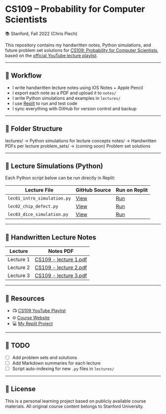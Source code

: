 # CS109 – Probability for Computer Scientists  
📚 Stanford, Fall 2022 (Chris Piech)

This repository contains my handwritten notes, Python simulations, and future problem set solutions for [CS109: Probability for Computer Scientists](https://web.stanford.edu/class/cs109/), based on the [official YouTube lecture playlist](https://www.youtube.com/playlist?list=PLoROMvodv4rOpr_A7B9SriE_iZmkanvUg).

---

## 🧠 Workflow

- I write handwritten lecture notes using iOS Notes + Apple Pencil  
- I export each note as a PDF and upload it to `notes/`  
- I write Python simulations and examples in `lectures/`  
- I use [Replit](https://replit.com/@prgazevedo/CS109-1) to run and test code  
- I sync everything with GitHub for version control and backup  

---

## 📁 Folder Structure

lectures/ → Python simulations for lecture concepts
notes/ → Handwritten PDFs per lecture
problem_sets/ → (coming soon) Problem set solutions


---

## 🧪 Lecture Simulations (Python)

Each Python script below can be run directly in Replit:

| Lecture File | GitHub Source | Run on Replit |
|--------------|----------------|----------------|
| `lec01_intro_simulation.py` | [View](lectures/lec01_intro_simulation.py) | [Run](https://replit.com/@prgazevedo/CS109-1#lectures/lec01_intro_simulation.py) |
| `lec02_chip_defect.py`      | [View](lectures/lec02_chip_defect.py)      | [Run](https://replit.com/@prgazevedo/CS109-1#lectures/lec02_chip_defect.py) |
| `lec03_dice_simulation.py`  | [View](lectures/lec03_dice_simulation.py)  | [Run](https://replit.com/@prgazevedo/CS109-1#lectures/lec03_dice_simulation.py) |
<!-- Add new lecture files here as needed -->

---

## 📝 Handwritten Lecture Notes

| Lecture | Notes PDF |
|---------|-----------|
| Lecture 1 | [CS109 - lecture 1.pdf](notes/CS109%20-%20lecture%201.pdf) |
| Lecture 2 | [CS109 - lecture 2.pdf](notes/CS109%20-%20lecture%202.pdf) |
| Lecture 3 | [CS109 - lecture 3.pdf](notes/CS109%20-%20lecture%203.pdf) |
<!-- Add new notes as they’re exported -->

---

## 🔗 Resources

- 📺 [CS109 YouTube Playlist](https://www.youtube.com/playlist?list=PLoROMvodv4rOpr_A7B9SriE_iZmkanvUg)  
- 🌐 [Course Website](https://web.stanford.edu/class/cs109/)  
- 💻 [My Replit Project](https://replit.com/@prgazevedo/CS109-1)

---

## 🚧 TODO

- [ ] Add problem sets and solutions  
- [ ] Add Markdown summaries for each lecture  
- [ ] Script auto-indexing for new `.py` files in `lectures/`

---

## 📌 License

This is a personal learning project based on publicly available course materials. All original course content belongs to Stanford University.

